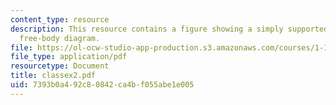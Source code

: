```yaml
---
content_type: resource
description: This resource contains a figure showing a simply supported beam and a
  free-body diagram.
file: https://ol-ocw-studio-app-production.s3.amazonaws.com/courses/1-101-introduction-to-civil-and-environmental-engineering-design-i-fall-2005/7393b0a492c80842ca4bf055abe1e005_classex2.pdf
file_type: application/pdf
resourcetype: Document
title: classex2.pdf
uid: 7393b0a4-92c8-0842-ca4b-f055abe1e005
---
```

